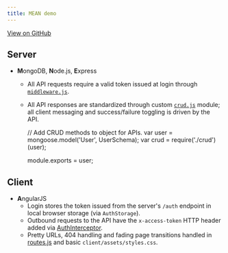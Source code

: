 ```yaml
---
title: MEAN demo
---
```




[View on GitHub](https://github.com/natemow/mean_demo)

## Server
* **M**ongoDB, **N**ode.js, **E**xpress
  * All API requests require a valid token issued at login through [`middleware.js`](https://github.com/natemow/mean_demo/blob/master/app/server/middleware.js).
  * All API responses are standardized through custom [`crud.js`](https://github.com/natemow/mean_demo/blob/master/app/server/models/crud.js) module; all client messaging and success/failure toggling is driven by the API.

    // Add CRUD methods to object for APIs.
    var user = mongoose.model('User', UserSchema);
    var crud = require('./crud')(user);

    module.exports = user;

## Client
* **A**ngularJS
  * Login stores the token issued from the server's `/auth` endpoint in local browser storage (via `AuthStorage`).
  * Outbound requests to the API have the `x-access-token` HTTP header added via [AuthInterceptor](https://github.com/natemow/mean_demo/blob/master/app/client/app/services/auth.js).
  * Pretty URLs, 404 handling and fading page transitions handled in [routes.js](https://github.com/natemow/mean_demo/blob/master/app/client/app/routes.js) and basic `client/assets/styles.css`.

